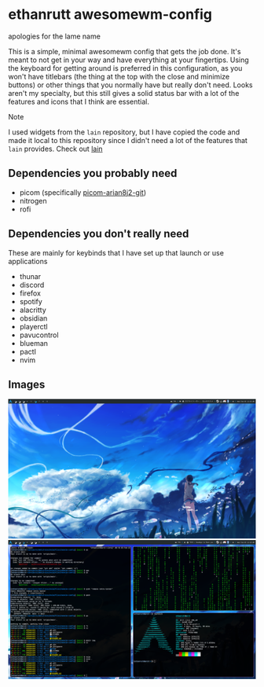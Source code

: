 # ethanrutt awesomewm-config
apologies for the lame name

This is a simple, minimal awesomewm config that gets the job done. It's meant
to not get in your way and have everything at your fingertips. Using the
keyboard for getting around is preferred in this configuration, as you won't
have titlebars (the thing at the top with the close and minimize buttons) or
other things that you normally have but really don't need. Looks aren't my
specialty, but this still gives a solid status bar with a lot of the features
and icons that I think are essential.

> [!NOTE]
> I used widgets from the `lain` repository, but I have copied the code and
> made it local to this repository since I didn't need a lot of the features
> that `lain` provides. Check out [lain](https://github.com/lcpz/lain)

## Dependencies you probably need
- picom (specifically [picom-arian8j2-git](https://github.com/Arian8j2/picom))
- nitrogen
- rofi

## Dependencies you don't really need
These are mainly for keybinds that I have set up that launch or use applications
- thunar
- discord
- firefox
- spotify
- alacritty
- obsidian
- playerctl
- pavucontrol
- blueman
- pactl
- nvim

## Images
![clean desktop](img/no_windows.png)
![basic rice desktop](img/term_windows.png)
